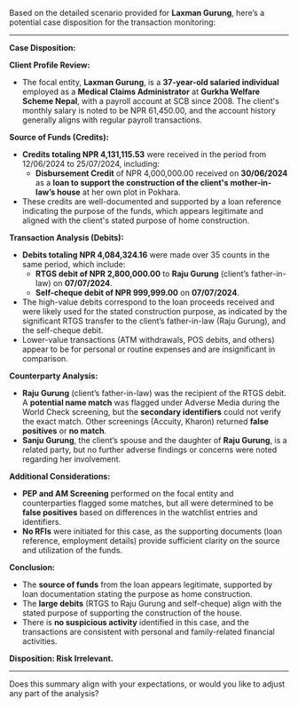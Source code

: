 Based on the detailed scenario provided for **Laxman Gurung**, here’s a potential case disposition for the transaction monitoring:

---

**Case Disposition:**

**Client Profile Review:**
- The focal entity, **Laxman Gurung**, is a **37-year-old salaried individual** employed as a **Medical Claims Administrator** at **Gurkha Welfare Scheme Nepal**, with a payroll account at SCB since 2008. The client's monthly salary is noted to be NPR 61,450.00, and the account history generally aligns with regular payroll transactions.

**Source of Funds (Credits):**
- **Credits totaling NPR 4,131,115.53** were received in the period from 12/06/2024 to 25/07/2024, including:
  - **Disbursement Credit** of NPR 4,000,000.00 received on **30/06/2024** as a **loan to support the construction of the client's mother-in-law’s house** at her own plot in Pokhara.
- These credits are well-documented and supported by a loan reference indicating the purpose of the funds, which appears legitimate and aligned with the client's stated purpose of home construction.

**Transaction Analysis (Debits):**
- **Debits totaling NPR 4,084,324.16** were made over 35 counts in the same period, which include:
  - **RTGS debit of NPR 2,800,000.00** to **Raju Gurung** (client’s father-in-law) on **07/07/2024**.
  - **Self-cheque debit of NPR 999,999.00** on **07/07/2024**.
- The high-value debits correspond to the loan proceeds received and were likely used for the stated construction purpose, as indicated by the significant RTGS transfer to the client’s father-in-law (Raju Gurung), and the self-cheque debit.
- Lower-value transactions (ATM withdrawals, POS debits, and others) appear to be for personal or routine expenses and are insignificant in comparison.

**Counterparty Analysis:**
- **Raju Gurung** (client’s father-in-law) was the recipient of the RTGS debit. A **potential name match** was flagged under Adverse Media during the World Check screening, but the **secondary identifiers** could not verify the exact match. Other screenings (Accuity, Kharon) returned **false positives** or **no match**.
- **Sanju Gurung**, the client’s spouse and the daughter of **Raju Gurung**, is a related party, but no further adverse findings or concerns were noted regarding her involvement.

**Additional Considerations:**
- **PEP and AM Screening** performed on the focal entity and counterparties flagged some matches, but all were determined to be **false positives** based on differences in the watchlist entries and identifiers.
- **No RFIs** were initiated for this case, as the supporting documents (loan reference, employment details) provide sufficient clarity on the source and utilization of the funds.

**Conclusion:**
- The **source of funds** from the loan appears legitimate, supported by loan documentation stating the purpose as home construction.
- The **large debits** (RTGS to Raju Gurung and self-cheque) align with the stated purpose of supporting the construction of the house.
- There is **no suspicious activity** identified in this case, and the transactions are consistent with personal and family-related financial activities.
  
**Disposition: Risk Irrelevant.**

---

Does this summary align with your expectations, or would you like to adjust any part of the analysis?
